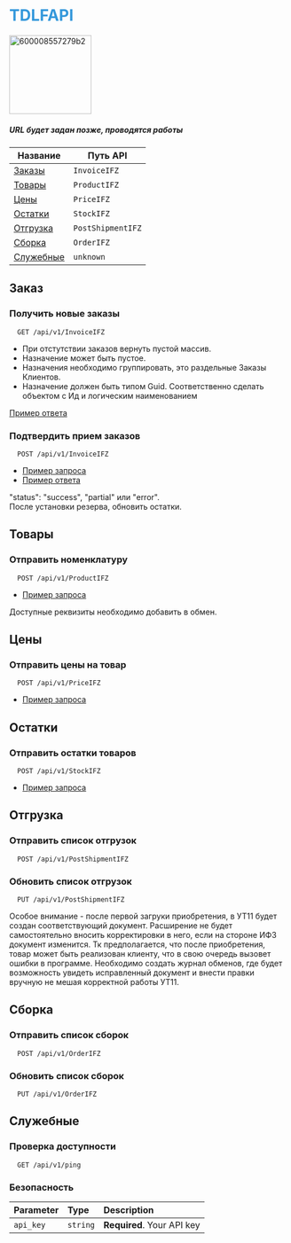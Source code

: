 ﻿# <span align="center" style="color: #3498db;text-align:center" > TDLFAPI</span>

<img width="148" height="142" alt="600008557279b2" src="https://github.com/user-attachments/assets/05c2a677-ce15-4d80-a85b-52e6f57c410f" />


##### URL будет задан позже, проводятся работы
 
 

| Название             | Путь API	       |
|----------------------|-------------------|
| [Заказы](#Заказ)     |`InvoiceIFZ`	   |
| [Товары](#товары)    |`ProductIFZ`	   |
| [Цены](#цены)        |`PriceIFZ`		   |
| [Остатки](#остатки)  |`StockIFZ`		   |
| [Отгрузка](#отгрузка)|`PostShipmentIFZ`  |
| [Сборка](#сборка)    |`OrderIFZ`         |
| [Служебные](#служебные)|`unknown`         |





## Заказ
### Получить новые заказы

```http
  GET /api/v1/InvoiceIFZ
```
 - При отстутствии заказов вернуть пустой массив. 
 - Назначение может быть пустое. 
 - Назначения необходимо группировать, это раздельные Заказы Клиентов.
 - Назначение должен быть типом Guid. Соответственно сделать объектом с Ид и логическим наименованием

 [Пример ответа](./Examples/Response/API/V1/GetInvoiceIFZ.json)

### Подтвердить прием заказов

```http
  POST /api/v1/InvoiceIFZ
```
 - [Пример запроса](./Examples/Request/API/V1/PostInvoiceIFZ.json)
 - [Пример ответа](./Examples/Response/API/V1/PostInvoiceIFZ.json)

  "status":  "success", "partial" или "error".  
  После установки резерва, обновить остатки.

## Товары
### Отправить номенклатуру

```http
  POST /api/v1/ProductIFZ
```
 - [Пример запроса](./Examples/Request/API/V1/PostProductIFZ.json)

 Доступные реквизиты необходимо добавить в обмен.

## Цены
### Отправить цены на товар

```http
  POST /api/v1/PriceIFZ
```
- [Пример запроса](./Examples/Request/API/V1/PostPriceIFZ.json)


## Остатки
### Отправить остатки товаров

```http
  POST /api/v1/StockIFZ
```
- [Пример запроса](./Examples/Request/API/V1/PostStockIFZ.json)


## Отгрузка
### Отправить список отгрузок

```http
  POST /api/v1/PostShipmentIFZ
```

### Обновить список отгрузок

```http
  PUT /api/v1/PostShipmentIFZ
```

Особое внимание - после первой загруки приобретения, в УТ11 будет создан соответствующий  документ. Расширение не будет самостоятельно вносить корректировки в него, если на стороне ИФЗ документ изменится. Тк предполагается, что после приобретения, товар может быть реализован клиенту, что в свою очередь вызовет ошибки в программе. Необходимо создать журнал обменов, где будет возможность увидеть исправленный документ и внести правки вручную не мешая корректной работы УТ11.

## Сборка
### Отправить список сборок

```http
  POST /api/v1/OrderIFZ
```

### Обновить список сборок

```http
  PUT /api/v1/OrderIFZ
```




## Служебные
### Проверка доступности

```http
  GET /api/v1/ping
```
 
### Безопасность
| Parameter | Type     | Description                |
| :-------- | :------- | :--------------------------|
| `api_key` | `string` | **Required**. Your API key |

